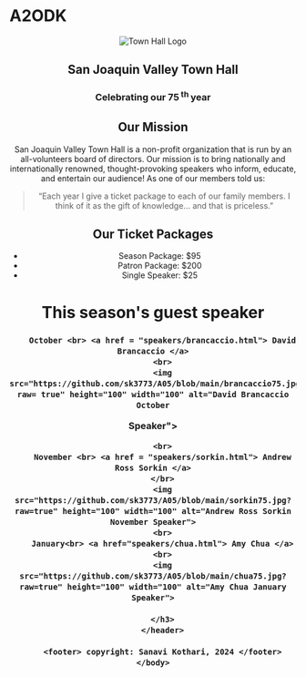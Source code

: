 # A2ODK
<!DOCTYPE html>
<html>
	<head>
		<meta charset="utf-8">
		<title> San Joaquin Valley Town Hall </title>
	</head>
	<body>
		<header>
		<img src=""C:\Users\sanav\OneDrive\Desktop\New folder (2)\town_hall_logo.gif"" alt="Town Hall Logo" width= "80">
		<h2> San Joaquin Valley Town Hall </h2>
		<h3>Celebrating our 75<sup> th </sup> year </h3>
		<h2>Our Mission </h2>
		<p>San Joaquin Valley Town Hall is a non-profit organization that is run by an all-volunteers board of directors. Our mission is to bring nationally and internationally renowned, thought-provoking speakers who inform, educate, and entertain our audience! As one of our members told us: <br>
			<blockquote>
            “Each year I give a ticket package to each of our family members. I think of it as the gift of knowledge... and that is priceless.”
        </blockquote>
		<h2> Our Ticket Packages </h2>
		<ul>
			<li> Season Package: $95 </li>
			<li> Patron Package: $200 </li>
			<li> Single Speaker: $25 </li>
		</ul>
		<h1>This season's guest speaker </h1>
		<h3>

		October <br> <a href = "speakers/brancaccio.html"> David Brancaccio </a>
		<br>
		<img src="https://github.com/sk3773/A05/blob/main/brancaccio75.jpg? raw= true" height="100" width="100" alt="David Brancaccio October
 Speaker">

		<br>
		November <br> <a href = "speakers/sorkin.html"> Andrew Ross Sorkin </a>
		</br>
		<img src="https://github.com/sk3773/A05/blob/main/sorkin75.jpg?raw=true" height="100" width="100" alt="Andrew Ross Sorkin November Speaker">
		<br>
		January<br> <a href="speakers/chua.html"> Amy Chua </a>
		<br>
		<img src="https://github.com/sk3773/A05/blob/main/chua75.jpg?raw=true" height="100" width="100" alt="Amy Chua January Speaker">

		</h3>
		</header>

		<footer> copyright: Sanavi Kothari, 2024 </footer>
	</body>
</html>
